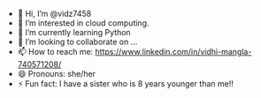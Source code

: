 - 👋 Hi, I’m @vidz7458
- 👀 I’m interested in cloud computing. 
- 🌱 I’m currently learning Python
- 💞️ I’m looking to collaborate on ...
- 📫 How to reach me: https://www.linkedin.com/in/vidhi-mangla-740571208/
- 😄 Pronouns: she/her
- ⚡ Fun fact: I have a sister who is 8 years younger than me!! 

<!---
vidz7458/vidz7458 is a ✨ special ✨ repository because its `README.md` (this file) appears on your GitHub profile.
You can click the Preview link to take a look at your changes.
--->

